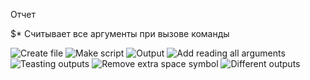 Отчет

$* Считывает все аргументы при вызове команды

![Create file](https://github.com/user-attachments/assets/7c81fb5a-ba0d-4fda-a2ab-904abe0196ca)
![Make script](https://github.com/user-attachments/assets/ea360ec1-2b61-4bfb-9553-c422e9664acf)
![Output](https://github.com/user-attachments/assets/e75a3eef-b12f-42fe-8c31-c5d60678afb0)
![Add reading all arguments](https://github.com/user-attachments/assets/28ac07ba-9927-4dc5-a1d0-5075dcbcff97)
![Teasting outputs](https://github.com/user-attachments/assets/23f4cd14-1287-48c5-bf22-30d149a0fc5e)
![Remove extra space symbol](https://github.com/user-attachments/assets/13c74d6e-6291-440a-bc0c-4ba184e10924)
![Different outputs](https://github.com/user-attachments/assets/ba4492d8-cdbf-4d5d-bfb5-b7f807493701)
